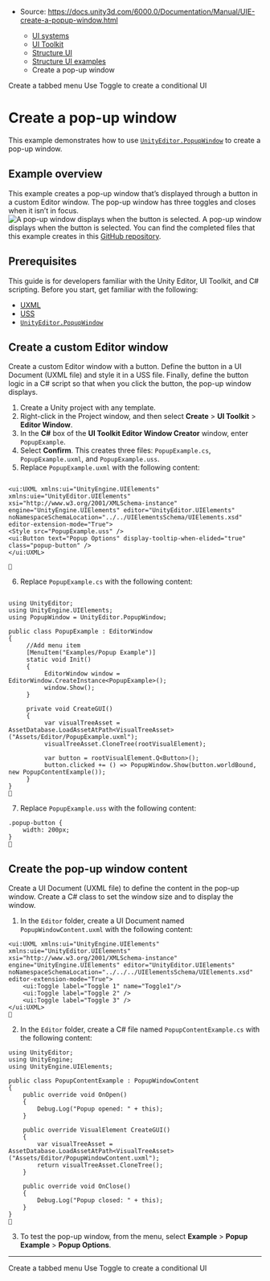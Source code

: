 * Source: https://docs.unity3d.com/6000.0/Documentation/Manual/UIE-create-a-popup-window.html

  * [UI systems](https://docs.unity3d.com/6000.0/Documentation/Manual/UIToolkits.html)
  * [UI Toolkit](https://docs.unity3d.com/6000.0/Documentation/Manual/UIElements.html)
  * [Structure UI](https://docs.unity3d.com/6000.0/Documentation/Manual/UIE-structure-ui.html)
  * [Structure UI examples](https://docs.unity3d.com/6000.0/Documentation/Manual/UIE-uxml-examples.html)
  * Create a pop-up window


[](https://docs.unity3d.com/6000.0/Documentation/Manual/UIE-create-tabbed-menu-for-runtime.html)
Create a tabbed menu
[](https://docs.unity3d.com/6000.0/Documentation/Manual/UIE-create-a-conditional-ui.html)
Use Toggle to create a conditional UI
# Create a pop-up window
This example demonstrates how to use [`UnityEditor.PopupWindow`](https://docs.unity3d.com/6000.0/Documentation/ScriptReference/PopupWindow.html) to create a pop-up window.
## Example overview
This example creates a pop-up window that’s displayed through a button in a custom Editor window. The pop-up window has three toggles and closes when it isn’t in focus. 
![A pop-up window displays when the button is selected.](https://docs.unity3d.com/6000.0/Documentation/uploads/Main/uxml/popup-window.png) A pop-up window displays when the button is selected.
You can find the completed files that this example creates in this [GitHub repository](https://github.com/Unity-Technologies/ui-toolkit-manual-code-examples/tree/2023/create-a-popup-window).
## Prerequisites
This guide is for developers familiar with the Unity Editor, UI Toolkit, and C# scripting. Before you start, get familiar with the following:
  * [UXML](https://docs.unity3d.com/6000.0/Documentation/Manual/UIE-UXML.html)
  * [USS](https://docs.unity3d.com/6000.0/Documentation/Manual/UIE-USS.html)
  * [`UnityEditor.PopupWindow`](https://docs.unity3d.com/6000.0/Documentation/ScriptReference/PopupWindow.html)


## Create a custom Editor window
Create a custom Editor window with a button. Define the button in a UI Document (UXML file) and style it in a USS file. Finally, define the button logic in a C# script so that when you click the button, the pop-up window displays.
  1. Create a Unity project with any template.
  2. Right-click in the Project window, and then select **Create** > **UI Toolkit** > **Editor Window**.
  3. In the **C#** box of the **UI Toolkit Editor Window Creator** window, enter `PopupExample`.
  4. Select **Confirm**. This creates three files: `PopupExample.cs`, `PopupExample.uxml`, and `PopupExample.uss`.
  5. Replace `PopupExample.uxml` with the following content:
```
       
<ui:UXML xmlns:ui="UnityEngine.UIElements" xmlns:uie="UnityEditor.UIElements" xsi="http://www.w3.org/2001/XMLSchema-instance" engine="UnityEngine.UIElements" editor="UnityEditor.UIElements" noNamespaceSchemaLocation="../../UIElementsSchema/UIElements.xsd" editor-extension-mode="True">
<Style src="PopupExample.uss" />
<ui:Button text="Popup Options" display-tooltip-when-elided="true" class="popup-button" />
</ui:UXML>
     

```

  6. Replace `PopupExample.cs` with the following content:
```
        
using UnityEditor;
using UnityEngine.UIElements;
using PopupWindow = UnityEditor.PopupWindow;
    
public class PopupExample : EditorWindow
{
     //Add menu item
     [MenuItem("Examples/Popup Example")]
     static void Init()
     {
          EditorWindow window = EditorWindow.CreateInstance<PopupExample>();
          window.Show();
     }
    
     private void CreateGUI()
     {
          var visualTreeAsset = AssetDatabase.LoadAssetAtPath<VisualTreeAsset>("Assets/Editor/PopupExample.uxml");
          visualTreeAsset.CloneTree(rootVisualElement);
    
          var button = rootVisualElement.Q<Button>();
          button.clicked += () => PopupWindow.Show(button.worldBound, new PopupContentExample());
     }
}

```

  7. Replace `PopupExample.uss` with the following content:
```
.popup-button {
    width: 200px;
}

```



## Create the pop-up window content
Create a UI Document (UXML file) to define the content in the pop-up window. Create a C# class to set the window size and to display the window.
  1. In the `Editor` folder, create a UI Document named `PopupWindowContent.uxml` with the following content:
```
<ui:UXML xmlns:ui="UnityEngine.UIElements" xmlns:uie="UnityEditor.UIElements" xsi="http://www.w3.org/2001/XMLSchema-instance" engine="UnityEngine.UIElements" editor="UnityEditor.UIElements" noNamespaceSchemaLocation="../../../UIElementsSchema/UIElements.xsd" editor-extension-mode="True">
    <ui:Toggle label="Toggle 1" name="Toggle1"/>
    <ui:Toggle label="Toggle 2" />
    <ui:Toggle label="Toggle 3" />
</ui:UXML>

```

  2. In the `Editor` folder, create a C# file named `PopupContentExample.cs` with the following content:
```
using UnityEditor;
using UnityEngine;
using UnityEngine.UIElements;
    
public class PopupContentExample : PopupWindowContent
{ 
    public override void OnOpen()
    {
        Debug.Log("Popup opened: " + this);
    }
    
    public override VisualElement CreateGUI()
    {
        var visualTreeAsset = AssetDatabase.LoadAssetAtPath<VisualTreeAsset>("Assets/Editor/PopupWindowContent.uxml");
        return visualTreeAsset.CloneTree();
    }
    
    public override void OnClose()
    {
        Debug.Log("Popup closed: " + this);
    }
}

```

  3. To test the pop-up window, from the menu, select **Example** > **Popup Example** > **Popup Options**. 


* * *
[](https://docs.unity3d.com/6000.0/Documentation/Manual/UIE-create-tabbed-menu-for-runtime.html)
Create a tabbed menu
[](https://docs.unity3d.com/6000.0/Documentation/Manual/UIE-create-a-conditional-ui.html)
Use Toggle to create a conditional UI
